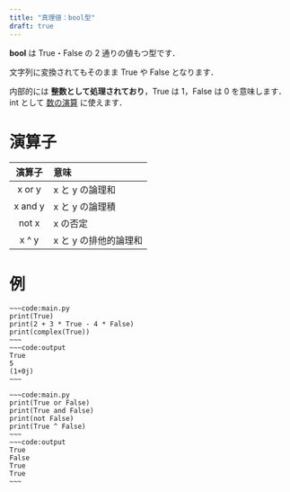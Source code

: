 ```yaml
---
title: "真理値：bool型"
draft: true
---
```


**bool** は True・False の $2$ 通りの値もつ型です．

文字列に変換されてもそのまま True や False となります．

内部的には **整数として処理されており**，True は 1，False は 0 を意味します．  
int として [数の演算](/computer-science/python/type/int-float-complex) に使えます．

# 演算子

| 演算子 | 意味 |
|:-:|:--|
| x or y  | x と y の論理和 |
| x and y | x と y の論理積 |
| not x   | x の否定 |
| x ^ y   | x と y の排他的論理和 |

# 例

```spoiler:open
~~~code:main.py
print(True)
print(2 + 3 * True - 4 * False)
print(complex(True))
~~~
~~~code:output
True
5
(1+0j)
~~~
```

```spoiler:open
~~~code:main.py
print(True or False)
print(True and False)
print(not False)
print(True ^ False)
~~~
~~~code:output
True
False
True
True
~~~
```

